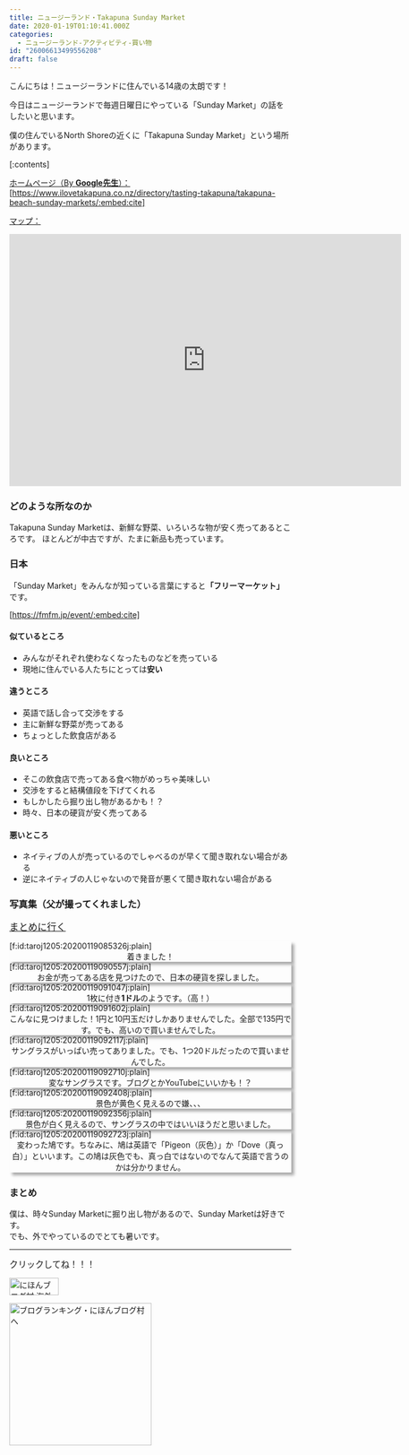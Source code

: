 ```yaml
---
title: ニュージーランド・Takapuna Sunday Market
date: 2020-01-19T01:10:41.000Z
categories:
  - ニュージーランド-アクティビティ-買い物
id: "26006613499556208"
draft: false
---
```

こんにちは！ニュージーランドに住んでいる14歳の太朗です！

今日はニュージーランドで毎週日曜日にやっている「Sunday Market」の話をしたいと思います。

僕の住んでいるNorth Shoreの近くに「Takapuna Sunday Market」という場所があります。


[:contents]



<!-- more -->


<a href="https://www.ilovetakapuna.co.nz/directory/tasting-takapuna/takapuna-beach-sunday-markets/" target=”_blank”>ホームページ（By <b>Google先生</b>）：</a><br />
[https://www.ilovetakapuna.co.nz/directory/tasting-takapuna/takapuna-beach-sunday-markets/:embed:cite]<br />

<a href="https://goo.gl/maps/nwovd5fUvTTDh1Ci7" target=”_blank”>マップ：</a>
<iframe src="https://www.google.com/maps/embed?pb=!1m18!1m12!1m3!1d3195.3370193805968!2d174.7691463152895!3d-36.78646917995144!2m3!1f0!2f0!3f0!3m2!1i1024!2i768!4f13.1!3m3!1m2!1s0x6d0d39d71ad57b2b%3A0xf0f365f543feedce!2sTakapuna%20Markets!5e0!3m2!1sen!2snz!4v1579376168103!5m2!1sen!2snz" width="700" height="450" frameborder="0" style="border:0;" allowfullscreen=""></iframe>

### どのような所なのか
Takapuna Sunday Marketは、新鮮な野菜、いろいろな物が安く売ってあるところです。
ほとんどが中古ですが、たまに新品も売っています。

### 日本
「Sunday Market」をみんなが知っている言葉にすると<b>「フリーマーケット」</b>です。

[https://fmfm.jp/event/:embed:cite]

#### 似ているところ
<ul>
<li>みんながそれぞれ使わなくなったものなどを売っている</li>
<li>現地に住んでいる人たちにとっては<b>安い</b></li>
</ul>

#### 違うところ
<ul>
<li>英語で話し合って交渉をする</li>
<li>主に新鮮な野菜が売ってある</li>
<li>ちょっとした飲食店がある</li>
</ul>

#### 良いところ
<ul>
<li>そこの飲食店で売ってある食べ物がめっちゃ美味しい</li>
<li>交渉をすると結構値段を下げてくれる</li>
<li>もしかしたら掘り出し物があるかも！？</li>
<li>時々、日本の硬貨が安く売ってある</li>
</ul>

#### 悪いところ
<ul>
<li>ネイティブの人が売っているのでしゃべるのが早くて聞き取れない場合がある</li>
<li>逆にネイティブの人じゃないので発音が悪くて聞き取れない場合がある</li>
</ul>

### 写真集（父が撮ってくれました）
<a href="#まとめ"><span style="font-size: 120%"><i class="fas fa-angle-right"></i>まとめに行く</span></a>

</span><span style=”line-height:200%;”>
<div style="border: 3px #AAA; box-shadow: 5px 5px 5px #AAA;">
[f:id:taroj1205:20200119085326j:plain]<br clear="all">
<center>着きました！</center>
</div></span>

<span style=”line-height:200%;”>
<div style="border: 3px transparent; box-shadow: 5px 5px 5px #AAA;">
[f:id:taroj1205:20200119090557j:plain]<br clear="all">
<center>お金が売ってある店を見つけたので、日本の硬貨を探しました。</center></div></span>

<span style=”line-height:200%;”>
<div style="border: 3px transparent; box-shadow: 5px 5px 5px #AAA;">
[f:id:taroj1205:20200119091047j:plain]
<center>1枚に付き<b>1ドル</b>のようです。（高！）</center>
</div></span>

<span style=”line-height:200%;”>
<div style="border: 3px transparent; box-shadow: 5px 5px 5px #AAA;">
[f:id:taroj1205:20200119091602j:plain]
<center>こんなに見つけました！1円と10円玉だけしかありませんでした。全部で135円です。でも、高いので買いませんでした。</center></div></span>

<span style=”line-height:200%;”>
<div style="border: 3px transparent; box-shadow: 5px 5px 5px #AAA;">
[f:id:taroj1205:20200119092117j:plain]
<center>サングラスがいっぱい売ってありました。でも、1つ20ドルだったので買いませんでした。</center></div></span>

<span style=”line-height:200%;”>
<div style="border: 3px transparent; box-shadow: 5px 5px 5px #AAA;">
[f:id:taroj1205:20200119092710j:plain]
<center>変なサングラスです。ブログとかYouTubeにいいかも！？</center></div></span>

<span style=”line-height:200%;”>
<div style="border: 3px transparent; box-shadow: 5px 5px 5px #AAA;">
[f:id:taroj1205:20200119092408j:plain]
<center>景色が黄色く見えるので嫌、、、</center></div></span>

<span style=”line-height:200%;”>
<div style="border: 3px transparent; box-shadow: 5px 5px 5px #AAA;">
[f:id:taroj1205:20200119092356j:plain]
<center>景色が白く見えるので、サングラスの中ではいいほうだと思いました。</center></div></span>

<span style=”line-height:200%;”>
<div style="border: 3px transparent; box-shadow: 5px 5px 5px #AAA;">
[f:id:taroj1205:20200119092723j:plain]
<center>変わった鳩です。ちなみに、鳩は英語で「Pigeon（灰色）」か「Dove（真っ白）」といいます。この鳩は灰色でも、真っ白ではないのでなんて英語で言うのかは分かりません。</center></div></span>

<a id="まとめ"><h3>まとめ</h3></span></a>
僕は、時々Sunday Marketに掘り出し物があるので、Sunday Marketは好きです。<br />
でも、外でやっているのでとても暑いです。

<hr />

<span style="font-size: 110%">クリックしてね！！！</span>
<p><a href="https://overseas.blogmura.com/ranking/in?p_cid=10927073" target="_blank"><img src="https://b.blogmura.com/overseas/88_31.gif" alt="にほんブログ村 海外生活ブログへ" width="88" height="31" border="0" /></a></p>
<p><a href="https://blogmura.com/ranking/in?p_cid=10927073" target="_blank"><img src="https://b.blogmura.com/original/11502" alt="ブログランキング・にほんブログ村へ" width="254" border="0" /></a></p>

